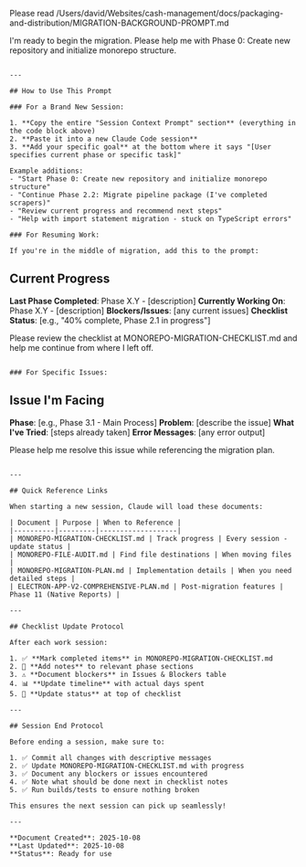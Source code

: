 Please read /Users/david/Websites/cash-management/docs/packaging-and-distribution/MIGRATION-BACKGROUND-PROMPT.md

I'm ready to begin the migration. Please help me with Phase 0: Create new repository and initialize monorepo structure.
```

---

## How to Use This Prompt

### For a Brand New Session:

1. **Copy the entire "Session Context Prompt" section** (everything in the code block above)
2. **Paste it into a new Claude Code session**
3. **Add your specific goal** at the bottom where it says "[User specifies current phase or specific task]"

Example additions:
- "Start Phase 0: Create new repository and initialize monorepo structure"
- "Continue Phase 2.2: Migrate pipeline package (I've completed scrapers)"
- "Review current progress and recommend next steps"
- "Help with import statement migration - stuck on TypeScript errors"

### For Resuming Work:

If you're in the middle of migration, add this to the prompt:

```
## Current Progress

**Last Phase Completed**: Phase X.Y - [description]
**Currently Working On**: Phase X.Y - [description]
**Blockers/Issues**: [any current issues]
**Checklist Status**: [e.g., "40% complete, Phase 2.1 in progress"]

Please review the checklist at MONOREPO-MIGRATION-CHECKLIST.md and help me
continue from where I left off.
```

### For Specific Issues:

```
## Issue I'm Facing

**Phase**: [e.g., Phase 3.1 - Main Process]
**Problem**: [describe the issue]
**What I've Tried**: [steps already taken]
**Error Messages**: [any error output]

Please help me resolve this issue while referencing the migration plan.
```

---

## Quick Reference Links

When starting a new session, Claude will load these documents:

| Document | Purpose | When to Reference |
|----------|---------|-------------------|
| MONOREPO-MIGRATION-CHECKLIST.md | Track progress | Every session - update status |
| MONOREPO-FILE-AUDIT.md | Find file destinations | When moving files |
| MONOREPO-MIGRATION-PLAN.md | Implementation details | When you need detailed steps |
| ELECTRON-APP-V2-COMPREHENSIVE-PLAN.md | Post-migration features | Phase 11 (Native Reports) |

---

## Checklist Update Protocol

After each work session:

1. ✅ **Mark completed items** in MONOREPO-MIGRATION-CHECKLIST.md
2. 📝 **Add notes** to relevant phase sections
3. ⚠️ **Document blockers** in Issues & Blockers table
4. 📊 **Update timeline** with actual days spent
5. 🔄 **Update status** at top of checklist

---

## Session End Protocol

Before ending a session, make sure to:

1. ✅ Commit all changes with descriptive messages
2. ✅ Update MONOREPO-MIGRATION-CHECKLIST.md with progress
3. ✅ Document any blockers or issues encountered
4. ✅ Note what should be done next in checklist notes
5. ✅ Run builds/tests to ensure nothing broken

This ensures the next session can pick up seamlessly!

---

**Document Created**: 2025-10-08
**Last Updated**: 2025-10-08
**Status**: Ready for use
